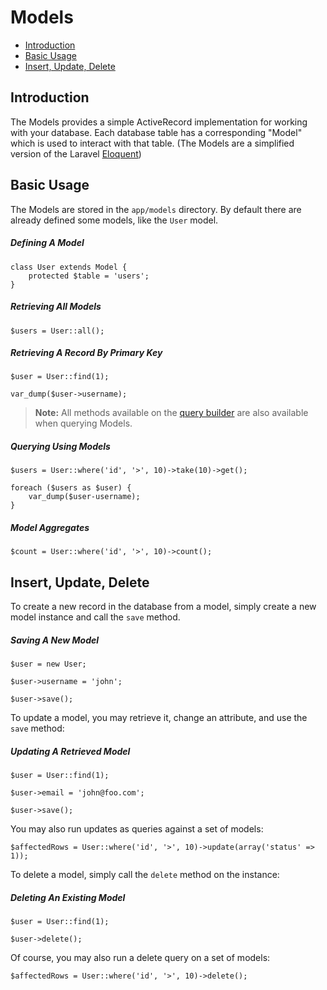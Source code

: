 # Models

- [Introduction](#introduction)
- [Basic Usage](#basic-usage)
- [Insert, Update, Delete](#insert,-update,-delete)

## Introduction

The Models provides a simple ActiveRecord implementation for working with your database. Each database table has a corresponding "Model" which is used to interact with that table. (The Models are a simplified version of the Laravel <a href="http://bit.ly/1hbzg4Q">Eloquent</a>)

## Basic Usage

The Models are stored in the `app/models` directory. By default there are already defined some models, like the `User` model.

##### Defining A Model

    class User extends Model {
        protected $table = 'users';
    }

##### Retrieving All Models

    $users = User::all();

##### Retrieving A Record By Primary Key
    
    $user = User::find(1);

    var_dump($user->username);

> __Note:__ All methods available on the [query builder](queries.md) are also available when querying Models.

##### Querying Using Models

    $users = User::where('id', '>', 10)->take(10)->get();

    foreach ($users as $user) {
        var_dump($user-username);
    }

##### Model Aggregates

    $count = User::where('id', '>', 10)->count();


## Insert, Update, Delete

To create a new record in the database from a model, simply create a new model instance and call the `save` method.

##### Saving A New Model

    $user = new User;

    $user->username = 'john';

    $user->save();

To update a model, you may retrieve it, change an attribute, and use the `save` method:

##### Updating A Retrieved Model

    $user = User::find(1);

    $user->email = 'john@foo.com';

    $user->save();

You may also run updates as queries against a set of models:

    $affectedRows = User::where('id', '>', 10)->update(array('status' => 1));

To delete a model, simply call the `delete` method on the instance:

##### Deleting An Existing Model

    $user = User::find(1);

    $user->delete();

Of course, you may also run a delete query on a set of models:

    $affectedRows = User::where('id', '>', 10)->delete();
